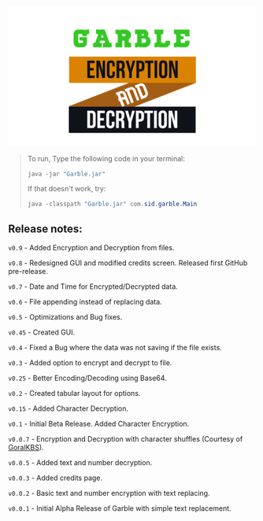 ![Garble](src/logo.png)

> To run, Type the following code in your terminal:
>
> ```powershell
> java -jar "Garble.jar"
> ```
>
> If that doesn't work, try:
>
> ```powershell
> java -classpath "Garble.jar" com.sid.garble.Main
> ```

## Release notes:

`v0.9` - Added Encryption and Decryption from files.

`v0.8` - Redesigned GUI and modified credits screen. Released first GitHub pre-release.

`v0.7` - Date and Time for Encrypted/Decrypted data.

`v0.6` - File appending instead of replacing data.

`v0.5` - Optimizations and Bug fixes.

`v0.45` - Created GUI.

`v0.4` - Fixed a Bug where the data was not saving if the file exists.

`v0.3` - Added option to encrypt and decrypt to file.

`v0.25` - Better Encoding/Decoding using Base64.

`v0.2` - Created tabular layout for options.

`v0.15` - Added Character Decryption.

`v0.1` - Initial Beta Release. Added Character Encryption.

`v0.0.7` - Encryption and Decryption with character shuffles (Courtesy of [GoralKBS](https://github.com/GoralKBS/)).

`v0.0.5` - Added text and number decryption.

`v0.0.3` - Added credits page.

`v0.0.2` - Basic text and number encryption with text replacing.

`v0.0.1` - Initial Alpha Release of Garble with simple text replacement.
